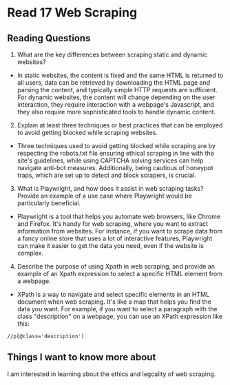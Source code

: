 # Read 17 Web Scraping

## Reading Questions
1. What are the key differences between scraping static and dynamic websites?
* In static websites, the content is fixed and the same HTML is returned to all users, data can be retrieved by downloading the HTML page and parsing the content, and typically simple HTTP requests are sufficient. For dynamic websites, the content will change depending on the user interaction, they require interaction with a webpage's Javascript, and they also require more sophisticated tools to handle dynamic content. 

2. Explain at least three techniques or best practices that can be employed to avoid getting blocked while scraping websites.
* Three techniques used to avoid getting blocked while scraping are by respecting the robots.txt file ensuring ethical scraping in line with the site's guidelines, while using CAPTCHA solving services can help navigate anti-bot measures. Additionally, being cautious of honeypot traps, which are set up to detect and block scrapers, is crucial.

3. What is Playwright, and how does it assist in web scraping tasks? Provide an example of a use case where Playwright would be particularly beneficial.
*  Playwright is a tool that helps you automate web browsers, like Chrome and Firefox. It's handy for web scraping, where you want to extract information from websites. For instance, if you want to scrape data from a fancy online store that uses a lot of interactive features, Playwright can make it easier to get the data you need, even if the website is complex.

4. Describe the purpose of using Xpath in web scraping, and provide an example of an Xpath expression to select a specific HTML element from a webpage.
* XPath is a way to navigate and select specific elements in an HTML document when web scraping. It's like a map that helps you find the data you want. For example, if you want to select a paragraph with the class "description" on a webpage, you can use an XPath expression like this:

`//p[@class='description']`


## Things I want to know more about
I am interested in learning about the ethics and legcality of web scraping. 